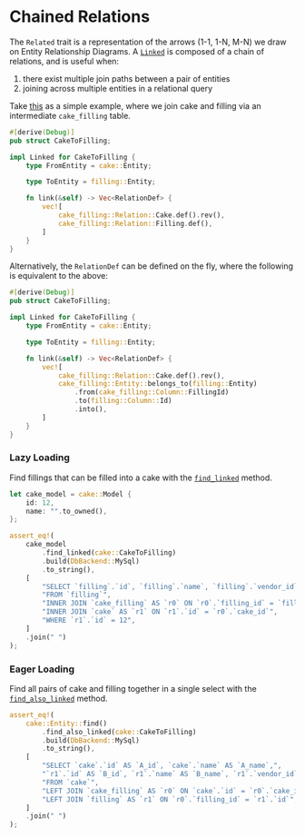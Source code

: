 # Chained Relations

The `Related` trait is a representation of the arrows (1-1, 1-N, M-N) we draw on Entity Relationship Diagrams. A [`Linked`](https://docs.rs/sea-orm/0.9/sea_orm/entity/trait.Linked.html) is composed of a chain of relations, and is useful when:

1. there exist multiple join paths between a pair of entities
1. joining across multiple entities in a relational query

Take [this](https://github.com/SeaQL/sea-orm/blob/master/src/tests_cfg/cake.rs) as a simple example, where we join cake and filling via an intermediate `cake_filling` table.

```rust
#[derive(Debug)]
pub struct CakeToFilling;

impl Linked for CakeToFilling {
    type FromEntity = cake::Entity;

    type ToEntity = filling::Entity;

    fn link(&self) -> Vec<RelationDef> {
        vec![
            cake_filling::Relation::Cake.def().rev(),
            cake_filling::Relation::Filling.def(),
        ]
    }
}
```

Alternatively, the `RelationDef` can be defined on the fly, where the following is equivalent to the above:

```rust
#[derive(Debug)]
pub struct CakeToFilling;

impl Linked for CakeToFilling {
    type FromEntity = cake::Entity;

    type ToEntity = filling::Entity;

    fn link(&self) -> Vec<RelationDef> {
        vec![
            cake_filling::Relation::Cake.def().rev(),
            cake_filling::Entity::belongs_to(filling::Entity)
                .from(cake_filling::Column::FillingId)
                .to(filling::Column::Id)
                .into(),
        ]
    }
}
```

### Lazy Loading

Find fillings that can be filled into a cake with the [`find_linked`](https://docs.rs/sea-orm/0.9/sea_orm/entity/prelude/trait.ModelTrait.html#method.find_linked) method.

```rust
let cake_model = cake::Model {
    id: 12,
    name: "".to_owned(),
};

assert_eq!(
    cake_model
        .find_linked(cake::CakeToFilling)
        .build(DbBackend::MySql)
        .to_string(),
    [
        "SELECT `filling`.`id`, `filling`.`name`, `filling`.`vendor_id`",
        "FROM `filling`",
        "INNER JOIN `cake_filling` AS `r0` ON `r0`.`filling_id` = `filling`.`id`",
        "INNER JOIN `cake` AS `r1` ON `r1`.`id` = `r0`.`cake_id`",
        "WHERE `r1`.`id` = 12",
    ]
    .join(" ")
);
```

### Eager Loading

Find all pairs of cake and filling together in a single select with the [`find_also_linked`](https://docs.rs/sea-orm/0.9/sea_orm/entity/prelude/struct.Select.html#method.find_also_linked) method.

```rust
assert_eq!(
    cake::Entity::find()
        .find_also_linked(cake::CakeToFilling)
        .build(DbBackend::MySql)
        .to_string(),
    [
        "SELECT `cake`.`id` AS `A_id`, `cake`.`name` AS `A_name`,",
        "`r1`.`id` AS `B_id`, `r1`.`name` AS `B_name`, `r1`.`vendor_id` AS `B_vendor_id`",
        "FROM `cake`",
        "LEFT JOIN `cake_filling` AS `r0` ON `cake`.`id` = `r0`.`cake_id`",
        "LEFT JOIN `filling` AS `r1` ON `r0`.`filling_id` = `r1`.`id`",
    ]
    .join(" ")
);
```
